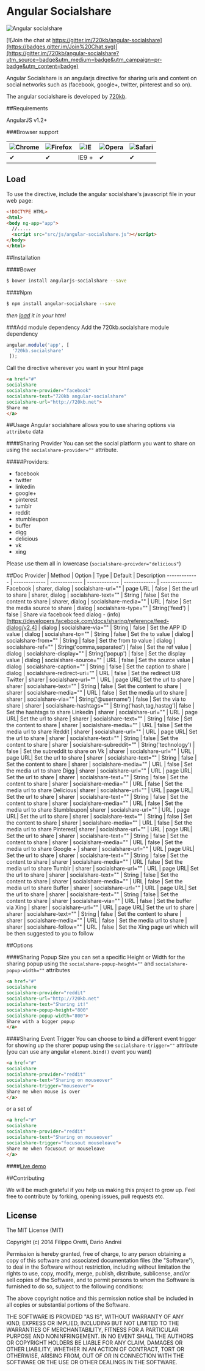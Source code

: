 Angular Socialshare
==================

![Angular socialshare](http://i.imgur.com/1c9C1T8.png)

[![Join the chat at https://gitter.im/720kb/angular-socialshare](https://badges.gitter.im/Join%20Chat.svg)](https://gitter.im/720kb/angular-socialshare?utm_source=badge&utm_medium=badge&utm_campaign=pr-badge&utm_content=badge)


Angular Socialshare is an angularjs directive for sharing urls and content on social networks such as (facebook, google+, twitter, pinterest and so on).


The angular socialshare is developed by [720kb](http://720kb.net).

##Requirements


AngularJS v1.2+

###Browser support


![Chrome](https://raw.github.com/alrra/browser-logos/master/chrome/chrome_48x48.png) | ![Firefox](https://raw.github.com/alrra/browser-logos/master/firefox/firefox_48x48.png) | ![IE](https://raw.github.com/alrra/browser-logos/master/internet-explorer/internet-explorer_48x48.png) | ![Opera](https://raw.github.com/alrra/browser-logos/master/opera/opera_48x48.png) | ![Safari](https://raw.github.com/alrra/browser-logos/master/safari/safari_48x48.png)
--- | --- | --- | --- | --- |
 ✔ | ✔ | IE9 + | ✔ | ✔ |


## Load

To use the directive, include the angular socialshare's javascript file in your web page:

```html
<!DOCTYPE HTML>
<html>
<body ng-app="app">
  //.....
  <script src="src/js/angular-socialshare.js"></script>
</body>
</html>
```

##Installation

####Bower

```bash
$ bower install angularjs-socialshare --save
```
####Npm

```bash
$ npm install angular-socialshare --save
```

_then [load](https://github.com/720kb/angular-socialshare#load) it in your html_

###Add module dependency
Add the 720kb.socialshare module dependency

```javascript
angular.module('app', [
  '720kb.socialshare'
 ]);
```

Call the directive wherever you want in your html page

```html
<a href="#"
socialshare
socialshare-provider="facebook"
socialshare-text="720kb angular-socialshare"
socialshare-url="http://720kb.net">
Share me
</a>
```

##Usage
Angular socialshare allows you to use sharing options via `attribute` data

####Sharing Provider
You can set the social platform you want to share on using the `socialshare-provider=""` attribute.

#####Providers:

- facebook
- twitter
- linkedin
- google+
- pinterest
- tumblr
- reddit
- stumbleupon
- buffer
- digg
- delicious
- vk
- xing

Please use them all in lowercase (`socialshare-proivder="delicious"`)

##Doc
Provider  | Method | Option | Type | Default | Description
------------- | ------------- | ------------- | ------------- | ------------- | -------------
Facebook  | 	sharer, dialog		| socialshare-url="" 	 | page URL | false |		Set the url to share
          | 	sharer, dialog		| socialshare-text="" 	 | String |	 false	| Set the content to share
          | 	sharer, dialog		| socialshare-media="" 	 |	URL |	false | Set the media source to share
          | 	dialog		| socialshare-type=""	 | String('feed') | false |		Share via facebook feed dialog  - (info)[https://developers.facebook.com/docs/sharing/reference/feed-dialog/v2.4]
          | 	dialog		| socialshare-via="" 	 |	String | false | 	Set the APP ID value
          | 	dialog		| socialshare-to="" 	 |	String	| false | Set the to value
          | 	dialog		| socialshare-from="" 	 |	String	| false | Set the from to value
          | 	dialog		| socialshare-ref="" 	 |	String('comma,separated') | false |	Set the ref value
          | 	dialog		| socialshare-display="" 	 | String('popup') | false |	Set the display value
          | 	dialog		| socialshare-source="" 	 | URL | false |	Set the source value
          | 	dialog		| socialshare-caption="" 	 | String | false |	Set the caption to share
          | 	dialog		| socialshare-redirect-uri="" 	 | URL | false |	Set the redirect URI
Twitter  | 	sharer		| socialshare-url="" 	 |	URL | page URL|	Set the url to share
         | 	sharer		| socialshare-text="" 	 | String	| false |	Set the content to share
         | 	sharer		| socialshare-media="" 	 | URL | false |		Set the media url to share
         | 	sharer		| socialshare-via="" 	 | 	String('@username') | false |	Set the via to share
         | 	sharer		| socialshare-hashtags="" 	 |	String('hash,tag,hastag')| false   |	Set the hashtags to share
Linkedin | 	sharer		| socialshare-url="" 	 |	URL | page URL|	Set the url to share
         | 	sharer		| socialshare-text="" 	 | String	| false |	Set the content to share
         | 	sharer		| socialshare-media="" 	 | URL | false |		Set the media url to share
 Reddit  | 	sharer		| socialshare-url="" 	 |	URL | page URL|	Set the url to share
         | 	sharer		| socialshare-text="" 	 | String	| false |	Set the content to share
         | 	sharer		| socialshare-subreddit="" 	 | String('technology')	| false |	Set the subreddit to share on
 Vk      | 	sharer		| socialshare-url="" 	 |	URL | page URL|	Set the url to share
         | 	sharer		| socialshare-text="" 	 | String	| false |	Set the content to share
         | 	sharer		| socialshare-media="" 	 | URL | false |		Set the media url to share
 Digg    | 	sharer		| socialshare-url="" 	 |	URL | page URL|	Set the url to share
         | 	sharer		| socialshare-text="" 	 | String	| false |	Set the content to share
         | 	sharer		| socialshare-media="" 	 | URL | false |		Set the media url to share
Delicious| 	sharer		| socialshare-url="" 	 |	URL | page URL|	Set the url to share
         | 	sharer		| socialshare-text="" 	 | String	| false |	Set the content to share
         | 	sharer		| socialshare-media="" 	 | URL | false |		Set the media url to share
Stumbleupon| 	sharer		| socialshare-url="" 	 |	URL | page URL|	Set the url to share
         | 	sharer		| socialshare-text="" 	 | String	| false |	Set the content to share
         | 	sharer		| socialshare-media="" 	 | URL | false |		Set the media url to share
Pinterest| 	sharer		| socialshare-url="" 	 |	URL | page URL|	Set the url to share
         | 	sharer		| socialshare-text="" 	 | String	| false |	Set the content to share
         | 	sharer		| socialshare-media="" 	 | URL | false |		Set the media url to share
Google + | 	sharer		| socialshare-url="" 	 |	URL | page URL|	Set the url to share
         | 	sharer		| socialshare-text="" 	 | String	| false |	Set the content to share
         | 	sharer		| socialshare-media="" 	 | URL | false |		Set the media url to share
Tumblr   | 	sharer		| socialshare-url="" 	 |	URL | page URL|	Set the url to share
         | 	sharer		| socialshare-text="" 	 | String	| false |	Set the content to share
         | 	sharer		| socialshare-media="" 	 | URL | false |		Set the media url to share
Buffer   | 	sharer		| socialshare-url="" 	 |	URL | page URL|	Set the url to share
         | 	sharer		| socialshare-text="" 	 | String	| false |	Set the content to share
         | 	sharer		| socialshare-via="" 	 | URL | false |		Set the buffer via
Xing     | 	sharer		| socialshare-url="" 	 |	URL | page URL|	Set the url to share
         | 	sharer		| socialshare-text="" 	 | String	| false |	Set the content to share
         | 	sharer		| socialshare-media="" 	 | URL | false |		Set the media url to share
         | 	sharer		| socialshare-follow="" 	 | URL | false |		Set the Xing page url which will be then suggested to you to follow
         
         


##Options

####Sharing Popup Size
you can set a specific Height or Width for the sharing popup using the `socialshare-popup-height=""` and `socialshare-popup-width=""` attributes

```html
<a href="#"
socialshare
socialshare-provider="reddit"
socialshare-url="http://720kb.net"
socialshare-text="Sharing it!"
socialshare-popup-height="800"
socialshare-popup-width="800">
Share with a bigger popup
</a>
```

####Sharing Event Trigger
You can choose to bind a different event trigger for showing up the sharer popup using the `socialshare-trigger=""` attribute (you can use any angular `element.bind()` event you want)

```html
<a href="#"
socialshare
socialshare-provider="reddit"
socialshare-text="Sharing on mouseover"
socialshare-trigger="mouseover">
Share me when mouse is over
</a>
```
or a set of

```html
<a href="#"
socialshare
socialshare-provider="reddit"
socialshare-text="Sharing on mouseover"
socialshare-trigger="focusout mouseleave">
Share me when focusout or mouseleave
</a>
```

####[Live demo](https://720kb.github.io/angular-socialshare)


##Contributing

We will be much grateful if you help us making this project to grow up.
Feel free to contribute by forking, opening issues, pull requests etc.

## License

The MIT License (MIT)

Copyright (c) 2014 Filippo Oretti, Dario Andrei

Permission is hereby granted, free of charge, to any person obtaining a copy of this software and associated documentation files (the "Software"), to deal in the Software without restriction, including without limitation the rights to use, copy, modify, merge, publish, distribute, sublicense, and/or sell copies of the Software, and to permit persons to whom the Software is furnished to do so, subject to the following conditions:

The above copyright notice and this permission notice shall be included in all copies or substantial portions of the Software.

THE SOFTWARE IS PROVIDED "AS IS", WITHOUT WARRANTY OF ANY KIND, EXPRESS OR IMPLIED, INCLUDING BUT NOT LIMITED TO THE WARRANTIES OF MERCHANTABILITY, FITNESS FOR A PARTICULAR PURPOSE AND NONINFRINGEMENT. IN NO EVENT SHALL THE AUTHORS OR COPYRIGHT HOLDERS BE LIABLE FOR ANY CLAIM, DAMAGES OR OTHER LIABILITY, WHETHER IN AN ACTION OF CONTRACT, TORT OR OTHERWISE, ARISING FROM, OUT OF OR IN CONNECTION WITH THE SOFTWARE OR THE USE OR OTHER DEALINGS IN THE SOFTWARE.
